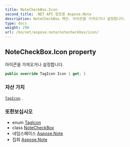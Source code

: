 ```yaml
---
title: NoteCheckBox.Icon
second_title: .NET API 참조용 Aspose.Note
description: NoteCheckBox 재산. 아이콘을 가져오거나 설정합니다.
type: docs
weight: 290
url: /ko/net/aspose.note/notecheckbox/icon/
---
```

## NoteCheckBox.Icon property

아이콘을 가져오거나 설정합니다.

```csharp
public override TagIcon Icon { get; }
```

### 자산 가치

[`TagIcon`](../../tagicon/) .

### 또한보십시오

* enum [TagIcon](../../tagicon/)
* class [NoteCheckBox](../)
* 네임스페이스 [Aspose.Note](../../notecheckbox/)
* 집회 [Aspose.Note](../../../)


